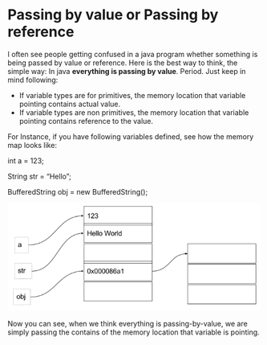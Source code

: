 # Passing by value or Passing by reference

I often see people getting confused in a java program whether something is being passed by value or reference. Here is the best way to think, the simple way: In java __everything is passing by value__. Period. Just keep in mind following:
 
* If variable types are for primitives, the memory location that variable pointing contains actual value.
* If variable types are non primitives, the memory location that variable pointing contains reference to the value. 

For Instance, if you have following variables defined, see how the memory map looks like:

int a = 123;

String str = “Hello”;

BufferedString obj = new BufferedString();


![memory map](https://github.com/bhochhi/java-guide/blob/master/pass-by-value.png)


Now you can see, when we think everything is passing-by-value, we are simply passing the contains of the memory location that variable is pointing. 


